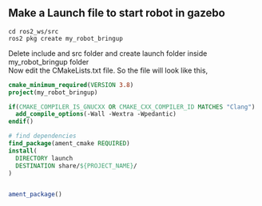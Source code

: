 ## Make a Launch file to start robot in gazebo
```
cd ros2_ws/src
ros2 pkg create my_robot_bringup
```
Delete include and src folder and create launch folder inside my_robot_bringup folder</br>
Now edit the CMakeLists.txt file. So the file will look like this,
```cmake
cmake_minimum_required(VERSION 3.8)
project(my_robot_bringup)

if(CMAKE_COMPILER_IS_GNUCXX OR CMAKE_CXX_COMPILER_ID MATCHES "Clang")
  add_compile_options(-Wall -Wextra -Wpedantic)
endif()

# find dependencies
find_package(ament_cmake REQUIRED)
install(
  DIRECTORY launch
  DESTINATION share/${PROJECT_NAME}/
)


ament_package()
```





